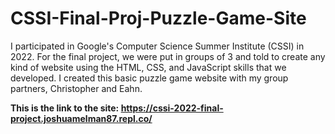 # CSSI-Final-Proj-Puzzle-Game-Site
I participated in Google's Computer Science Summer Institute (CSSI) in 2022. For the final project, we were put in groups of 3 and told to create any kind of website using the HTML, CSS, and JavaScript skills that we developed. I created this basic puzzle game website with my group partners, Christopher and Eahn.

**This is the link to the site: https://cssi-2022-final-project.joshuamelman87.repl.co/**
